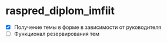 # raspred_diplom_imfiit

 - [x] Получение темы в форме в зависимости от руководителя
 - [ ] Функционал резервирования тем
